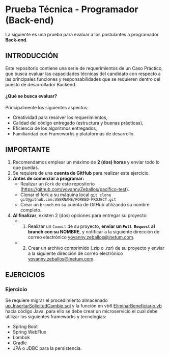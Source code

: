 
# Prueba Técnica - Programador (Back-end)
La siguiente es una prueba para evaluar a los postulantes a programador **Back-end**.

## INTRODUCCIÓN
Este repositorio contiene una serie de requerimientos de un Caso Práctico, que busca evaluar las capacidades técnicas del candidato con respecto a las principales funciones y responsabilidades que se requieren dentro del puesto de desarrollador Backend.

#### ¿Qué se busca evaluar?
Principalmente los siguientes aspectos:
* Creatividad para resolver los requerimientos,
* Calidad del código entregado (estructura y buenas prácticas),
* Eficiencia de los algoritmos entregados,
* Familiaridad con Frameworks y plataformas de desarrollo.

## IMPORTANTE
1. Recomendamos emplear un máximo de **2 (dos) horas** y enviar todo lo que puedas.
2. Se requiere de una **cuenta de GitHub** para realizar este ejercicio.
3. **Antes de comenzar a programar:**
    * Realizar un `Fork` de este repositorio (https://github.com/yovannyZeballos/pacifico-test).
    * Clonar el fork a su máquina local  `git clone git@github.com:USERNAME/FORKED-PROJECT.git`
    * Crear un `branch` en su cuenta de GitHub utilizando su nombre completo.
6. **Al finalizar**, existen 2 (dos) opciones para entregar su proyecto:
    * 1) Realizar un `Commit` de su proyecto, **enviar un `Pull Request` al branch con su NOMBRE**, y notificar a la siguiente dirección de correo electrónico  [yovanny.zeballos@inetum.com](mailto:yovanny.zeballos@inetum.com).
    * 2) Crear un archivo comprimido (_.zip_ o _.rar_) de su proyecto y enviar a la siguiente dirección de correo electrónico  [yovanny.zeballos@inetum.com](mailto:yovanny.zeballos@inetum.com).

## EJERCICIOS

### Ejercicio #

Se requiere migrar el procedimiento almacenado [up_InsertarSolicitudCambio.sql](https://github.com/yovannyZeballos/pacifico-test/blob/main/sp%20up_InsertarSolicitudCambio.sql) y la función en vb6 [EliminarBeneficiario.vb](https://github.com/yovannyZeballos/pacifico-test/blob/main/EliminarBeneficiario.vb) hacia código Java, para ello se debe crear un microservicio el cual debe utilizar los siguientes frameworks y tecnologias:
   - Spring Boot
   - Spring WebFlux 
   - Lombok 
   - Gradle
   - JPA o JDBC para la persistencia.
